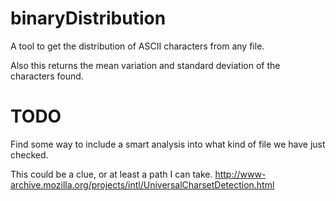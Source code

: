 binaryDistribution
==================

A tool to get the distribution of ASCII characters from any file.


Also this returns the mean variation and standard deviation of the characters found.  

TODO
====

Find some way to include a smart analysis into what kind of file we have just checked.  

This could be a clue, or at least a path I can take.
http://www-archive.mozilla.org/projects/intl/UniversalCharsetDetection.html

